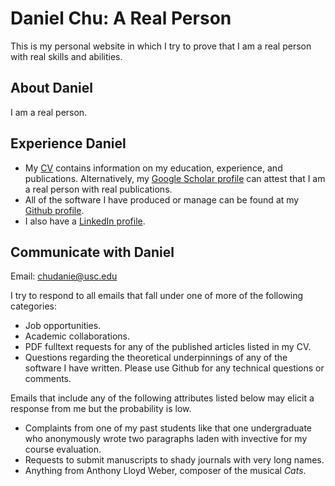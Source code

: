 # Daniel Chu: A Real Person

This is my personal website in which I try to prove that I am a real person with real skills and abilities.

## About Daniel
I am a real person. 

## Experience Daniel
- My [CV](cv.md) contains information on my education, experience, and publications. Alternatively, my [Google Scholar profile](https://scholar.google.com/citations?user=CJHkAy0AAAAJ) can attest that I am a real person with real publications.
- All of the software I have produced or manage can be found at my [Github profile](https://github.com/catcrumpet/).
- I also have a [LinkedIn profile](https://www.linkedin.com/in/daniel-chu-56597a9/).

## Communicate with Daniel
Email: <chudanie@usc.edu>

I try to respond to all emails that fall under one of more of the following categories:

- Job opportunities.
- Academic collaborations.
- PDF fulltext requests for any of the published articles listed in my CV.
- Questions regarding the theoretical underpinnings of any of the software I have written. Please use Github for any technical questions or comments.

Emails that include any of the following attributes listed below may elicit a response from me but the probability is low.

- Complaints from one of my past students like that one undergraduate who anonymously wrote two paragraphs laden with invective for my course evaluation.
- Requests to submit manuscripts to shady journals with very long names.
- Anything from Anthony Lloyd Weber, composer of the musical *Cats*.